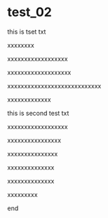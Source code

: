 # test_02

this is tset txt

xxxxxxxx

xxxxxxxxxxxxxxxxxx

xxxxxxxxxxxxxxxxxxx

xxxxxxxxxxxxxxxxxxxxxxxxxxxx

xxxxxxxxxxxxx

this is second test txt

xxxxxxxxxxxxxxxxxx

xxxxxxxxxxxxxxxx

xxxxxxxxxxxxxxx

xxxxxxxxxxxxxx

xxxxxxxxxxxxxx

xxxxxxxxx

end
